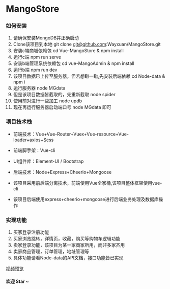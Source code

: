 # MangoStore

### 如何安装

1. 请确保安装MongoDB并正确启动
2. Clone该项目到本地 git clone git@github.com:Wayxuan/MangoStore.git
3. 安装c端商城依赖包 cd Vue-MangoStore & npm install
4. 运行c端 npm run serve 
5. 安装b端管理系统依赖包 cd vue-MangoAdmin & npm install
6. 运行b端 npm run dev
7. 该项目数据已上传至服务器，但若想瞅一瞅,先安装后端依赖 cd Node-data & npm i
8. 运行服务器 node MGdata
9. 但是该项目数据皆截取的，先重新截取 node spider
10. 使用前对进行一些加工 node updb
11. 现在再运行服务器启动端口号 node MGdata 即可

### 项目技术栈

- 前端技术：Vue+Vue-Router+Vuex+Vue-resource+Vue-loader+axios+Scss
- 前端脚手架：Vue-cli
- UI组件库：Element-UI / Bootstrap
- 后端技术：Node+Express+Cheerio+Mongoose

- 该项目采用前后端分离技术，前端使用Vue全家桶,该项目整体框架使用vue-cli
- 该项目后端使用express+cheerio+mongoose进行后端业务处理及数据库操作

### 实现功能

1. 买家登录注册功能
2. 买家浏览跳转，详情页，收藏，购买等购物车逻辑功能
3. 卖家登录功能，该项目为某一家商家所用，而非多家齐用
4. 卖家商品管理，订单管理，地址管理等
5. 具体功能请看Node-data的API文档，接口功能皆已实现

[视频预览](https://www.bilibili.com/video/av81479550)

#### 欢迎 Star ~ 

